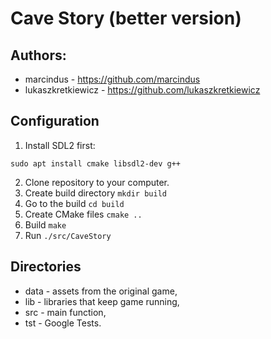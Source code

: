 # Cave Story (better version)

## Authors:
- marcindus - https://github.com/marcindus
- lukaszkretkiewicz - https://github.com/lukaszkretkiewicz

## Configuration
1. Install SDL2 first:
```
sudo apt install cmake libsdl2-dev g++
```
2. Clone repository to your computer.
3. Create build directory ```mkdir build```
4. Go to the build ```cd build```
5. Create CMake files ```cmake ..```
6. Build ```make```
7. Run ```./src/CaveStory```

## Directories
- data - assets from the original game,
- lib - libraries that keep game running,
- src - main function,
- tst - Google Tests.